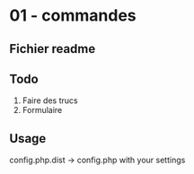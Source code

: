 # 01 - commandes

## Fichier readme

## Todo
1. Faire des trucs
2. Formulaire

## Usage

config.php.dist -> config.php with your settings
